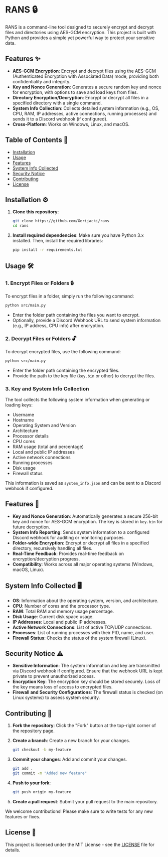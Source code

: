# RANS 🔒

RANS is a command-line tool designed to securely encrypt and decrypt files and directories using AES-GCM encryption. This project is built with Python and provides a simple yet powerful way to protect your sensitive data.

## Features ✨

* **AES-GCM Encryption**: Encrypt and decrypt files using the AES-GCM (Authenticated Encryption with Associated Data) mode, providing both confidentiality and integrity.
* **Key and Nonce Generation**: Generates a secure random key and nonce for encryption, with options to save and load keys from files.
* **Directory Encryption/Decryption**: Encrypt or decrypt all files in a specified directory with a single command.
* **System Info Collection**: Collects detailed system information (e.g., OS, CPU, RAM, IP addresses, active connections, running processes) and sends it to a Discord webhook (if configured).
* **Cross-Platform**: Works on Windows, Linux, and macOS.

## Table of Contents 📑

* [Installation](#installation)
* [Usage](#usage)
* [Features](#features)
* [System Info Collected](#system-info-collected)
* [Security Notice](#security-notice)
* [Contributing](#contributing)
* [License](#license)

## Installation ⚙️

1. **Clone this repository**:

   ```bash
   git clone https://github.com/Gerijacki/rans
   cd rans
   ```

2. **Install required dependencies**:
   Make sure you have Python 3.x installed. Then, install the required libraries:

   ```bash
   pip install -r requirements.txt
   ```

## Usage 🛠️

### 1. Encrypt Files or Folders 🔒

To encrypt files in a folder, simply run the following command:

```bash
python src/main.py
```

* Enter the folder path containing the files you want to encrypt.
* Optionally, provide a Discord Webhook URL to send system information (e.g., IP address, CPU info) after encryption.

### 2. Decrypt Files or Folders 🔓

To decrypt encrypted files, use the following command:

```bash
python src/main.py
```

* Enter the folder path containing the encrypted files.
* Provide the path to the key file (`key.bin` or other) to decrypt the files.

### 3. Key and System Info Collection

The tool collects the following system information when generating or loading keys:

* Username
* Hostname
* Operating System and Version
* Architecture
* Processor details
* CPU cores
* RAM usage (total and percentage)
* Local and public IP addresses
* Active network connections
* Running processes
* Disk usage
* Firewall status

This information is saved as `system_info.json` and can be sent to a Discord webhook if configured.

## Features 🔑

* **Key and Nonce Generation**: Automatically generates a secure 256-bit key and nonce for AES-GCM encryption. The key is stored in `key.bin` for future decryption.
* **System Info Reporting**: Sends system information to a configured Discord webhook for auditing or monitoring purposes.
* **Folder-wide Encryption**: Encrypt or decrypt all files in a specified directory, recursively handling all files.
* **Real-Time Feedback**: Provides real-time feedback on encryption/decryption progress.
* **Compatibility**: Works across all major operating systems (Windows, macOS, Linux).

## System Info Collected 🖥️

* **OS**: Information about the operating system, version, and architecture.
* **CPU**: Number of cores and the processor type.
* **RAM**: Total RAM and memory usage percentage.
* **Disk Usage**: Current disk space usage.
* **IP Addresses**: Local and public IP addresses.
* **Active Network Connections**: List of active TCP/UDP connections.
* **Processes**: List of running processes with their PID, name, and user.
* **Firewall Status**: Checks the status of the system firewall (Linux).

## Security Notice ⚠️

* **Sensitive Information**: The system information and key are transmitted via Discord webhook if configured. Ensure that the webhook URL is kept private to prevent unauthorized access.
* **Encryption Key**: The encryption key should be stored securely. Loss of the key means loss of access to encrypted files.
* **Firewall and Security Configurations**: The firewall status is checked (on Linux systems) to assess system security.

## Contributing 🤝

1. **Fork the repository**:
   Click the "Fork" button at the top-right corner of the repository page.

2. **Create a branch**:
   Create a new branch for your changes.

   ```bash
   git checkout -b my-feature
   ```

3. **Commit your changes**:
   Add and commit your changes.

   ```bash
   git add .
   git commit -m "Added new feature"
   ```

4. **Push to your fork**:

   ```bash
   git push origin my-feature
   ```

5. **Create a pull request**:
   Submit your pull request to the main repository.

We welcome contributions! Please make sure to write tests for any new features or fixes.

## License 📄

This project is licensed under the MIT License - see the [LICENSE](LICENSE) file for details.
